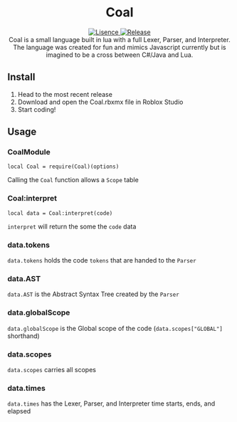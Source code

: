 <h1 align="center">Coal</h1>
<div align="center">
	<a href="https://github.com/froghopperjacob/Coal/tree/master/LICENSE">
		<img src="https://img.shields.io/badge/License-GNU%203.0-brightgreen.svg?style=flat-square" alt="Lisence" />
	</a>
	<a href="https://github.com/froghopperjacob/Coal/releases">
		<img src="https://img.shields.io/github/v/release/froghopperjacob/Coal?include_prereleases&style=flat-square" alt="Release" />
	</a>
</div>

<div align="center">
	Coal is a small language built in lua with a full Lexer, Parser, and Interpreter. The language was created for fun and mimics Javascript currently but is imagined to be a cross between C#/Java and Lua.
</div>

## Install
1. Head to the most recent release
2. Download and open the Coal.rbxmx file in Roblox Studio
3. Start coding!

## Usage

### CoalModule

```
local Coal = require(Coal)(options)
```

Calling the ``Coal`` function allows a ``Scope`` table

### Coal:interpret

```
local data = Coal:interpret(code)
```

``interpret`` will return the some the ``code`` data

### data.tokens

``data.tokens`` holds the code ``tokens`` that are handed to the ``Parser``

### data.AST

``data.AST`` is the Abstract Syntax Tree created by the ``Parser``

### data.globalScope

``data.globalScope`` is the Global scope of the code (``data.scopes["GLOBAL"]`` shorthand)

### data.scopes

``data.scopes`` carries all scopes

### data.times

``data.times`` has the Lexer, Parser, and Interpreter time starts, ends, and elapsed
